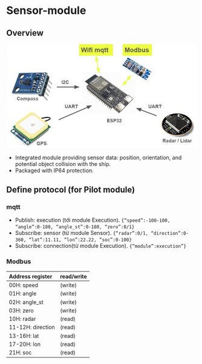 # Sensor-module
## Overview

![Image](Image/sensor_system.jpg)

- Integrated module providing sensor data: position, orientation, and potential object collision with the ship.
- Packaged with IP64 protection.

## Define protocol (for Pilot module)
### mqtt
- Publish: execution (tới module Execution).
`{“speed”:-100-100, “angle”:0-180, “angle_st”:0-180, “zero”:0/1}`
- Subscribe: sensor (từ module Sensor).
`{“radar”:0/1, “direction”:0-360, “lat”:11.11, “lon”:22.22, “soc”:0-100}`
- Subscribe: connection(từ module Execution).
`{“module”:execution”}`
### Modbus
| **Address register** | **read/write** |
|:---------------------|:---------------|
|00H: speed			       |    (write)     |
|01H: angle			       |    (write)     |
|02H: angle_st		     |    (write)     |
|03H: zero			       |    (write)     |
|10H: radar			       |    (read)      |
|11-12H: direction	   |    (read)      |
|13-16H: lat			     |    (read)      |
|17-20H: lon			     |    (read)      |
|21H: soc			         |    (read)      |

